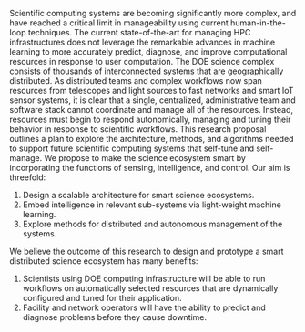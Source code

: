 Scientific computing systems are becoming significantly more complex, and have reached a critical limit in manageability using current human-in-the-loop techniques. The current state-of-the-art for managing HPC infrastructures does not leverage the remarkable advances in machine learning to more accurately predict, diagnose, and improve computational resources in response to user computation. The DOE science complex consists of thousands of interconnected systems that are geographically distributed. As distributed teams and complex workflows now span resources from telescopes and light sources to fast networks and smart IoT sensor systems, it is clear that a single, centralized, administrative team and software stack cannot coordinate and manage all of the resources. Instead, resources must begin to respond autonomically, managing and tuning their behavior in response to scientific workflows. This research proposal outlines a plan to explore the architecture, methods, and algorithms needed to support future scientific computing systems that self-tune and self-manage. We propose to make the science ecosystem smart by incorporating the functions of sensing, intelligence, and control. Our aim is threefold:

1. Design a scalable architecture for smart science ecosystems.
2. Embed intelligence in relevant sub-systems via light-weight machine learning. 
3. Explore methods for distributed and autonomous management of the systems.

We believe the outcome of this research to design and prototype a smart distributed science ecosystem has many benefits:

1. Scientists using DOE computing infrastructure will be able to run workflows on automatically selected resources that are dynamically configured and tuned for their application.
2. Facility and network operators will have the ability to predict and diagnose problems before they cause downtime.
